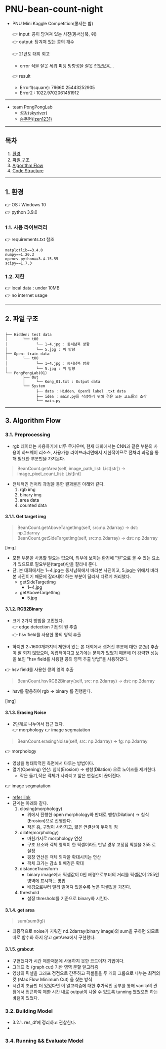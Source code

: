 # PNU-bean-count-night

- PNU Mini Kaggle Competition(콩세는 밤)

    👉 input: 콩이 담겨져 있는 사진(동서남북, 위)   
    👉 output: 담겨져 있는 콩의 개수

    👉 21년도 대회 회고
    - error 식을 잘못 세워 피팅 방향성을 잘못 잡았었음...      

    👉 result    
    - Error1(square): 76660.25443252905  
    - Error2        : 1022.9702061451912     

------- 

- team PongPongLab
    - [성강(skyriver)](https://github.com/skyriver228)
    - [송주현(izen1231)](https://github.com/izen1231)

---------
## 목차
1. [환경](#1-환경)
2. [파일 구조](#2-파일-구조)
3. [Algorithm Flow](#3-Algorithm-Flow)
4. [Code Structure](#4-Code-Structure)
-----------
## 1. 환경
👉 OS : Windows 10  
👉 python 3.9.0

### 1.1. 사용 라이브러리
👉 requirements.txt 참조  
<pre>
<code>matplotlib==3.4.0  
numpy==1.20.3  
opencv-python==3.4.15.55  
scipy==1.7.3  
</code></pre>

### 1.2. 제한
👉 local data : under 10MB  
👉 no internet usage       

----------
## 2. 파일 구조
<pre>
<code>
├── Hidden: test data          
│       └── t00   
│             └── 1~4.jpg : 동서남북 방향
│             └── 5.jpg : 위 방향
├── Open: train data          
│       └── t00   
│             └── 1~4.jpg : 동서남북 방향
│             └── 5.jpg : 위 방향
└── PongPongLab(01)         
        ├── Out  
        │     └── Kong_01.txt : Output data
        └── System
              ├── data : Hidden, Open의 label .txt data
              ├── idea : main.py를 작성하기 위해 겪은 모든 코드들의 조각
              └── main.py
</code></pre>
----------
## 3. Algorithm Flow
### 3.1. Preprocessing
- rgb 데이터는 사용하기에 너무 무거우며, 현재 대회에서는 CNN과 같은 부분의 사용이 하드웨어 리소스, 사용가능 라이브러리면에서 제한적이므로 전처리 과정을 통해 필요한 부분만을 가져온다. 
> BeanCount.getArea(self, image_path_list: List[str]) -> image_pixel_count_list: List[int]
- 전체적인 전처리 과정을 통한 결과물은 아래와 같다. 
    1. rgb img
    2. binary img
    3. area data
    4. counted data
#### 3.1.1. Get target img
> BeanCount.getAboveTargetImg(self, src:np.2darray) -> dst: np.2darray   
> BeanCount.getSideTargetImg(self, src:np.2darray) -> dst: np.2darray 

[img]
- 모든 부분을 사용할 필요는 없으며, 외부에 보이는 환경에 "원"으로 볼 수 있는 요소가 있으므로 필요부분(target)만을 잘라내 준다. 
- 단, 본 대회에서는 1~4.jpg는 동서남북에서 바라본 사진이고, 5.jpg는 위에서 바라본 사진이기 때문에 잘라내야 하는 부분이 달라서 다르게 처리했다. 
    - getSideTargetImg
        - 1~4.jpg
    - getAboveTargetImg
        - 5.jpg

#### 3.1.2. RGB2Binary
- 크게 2가지 방법을 고민했다.   
    👉 edge detection 기반의 원 추출  
    👉 hsv field를 사용한 콩의 영역 추출


- 하지만 2~1600개까지의 제한이 있는 본 대회에서 겹쳐진 부분에 대한 콩(원) 추출이 잘 되지 않았으며, 독립적이다고 보기에는 문제가 있었기 때문에 더 강력한 성능을 보인 "hsv field를 사용한 콩의 영역 추출 방법"을 사용하였다.

👉 hsv field를 사용한 콩의 영역 추출
> BeanCount.hsvRGB2Binary(self, src: np.2darray) -> dst: np.2darray
- hsv를 활용하여 rgb → binary 를 진행한다. 

[img]

#### 3.1.3. Erasing Noise
- 2단계로 나누어서 접근
했다.   
    👉 morphology
    👉 image segmatation  
>BeanCount.erasingNoise(self, src: np.2darray) -> fg: np.2darray

👉 morphology  
- 영상을 형태학적인 측면에서 다루는 방법이다.
- 열기(Opening) 연산: 침식(Erosion) → 팽창(Dilation) 으로 노이즈를 제거한다.  
    - 작은 돌기,작은 객체가 사라지고 얇은 연결선이 끊어진다.  
 

👉 image segmatation 
- [refer link](https://www.askpython.com/python/examples/image-segmentation)
- 단계는 아래와 같다.
    1. closing(morphology)
        - 위에서 진행한 open morphology와 반대로 팽창(Dilation) → 침식(Erosion)으로 진행한다. 
        - 작은 홈, 구멍이 사라지고, 얇은 연결선이 두꺼워 짐
    2. dilate(morphology)
        - 마찬가지로 morphology 연산
        - 구조 요소와 객체 영역이 한 픽셀이라도 만날 경우 고정점 픽셀을 255 로 설정
        - 팽창 연산은 객체 외곽을 확대시키는 연산 
        - 객체 크기는 감소 & 배경은 확대
    3. distanceTransform
        - binary image에서 픽셀값이 0인 배경으로부터의 거리를 픽셀값이 255인 영역에 표시하는 방법 
        - 배경으로부터 멀리 떨어져 있을수록 높은 픽셀값을 가진다.
    4. threshold
        - 설정 threshold를 기준으로 binary화 시킨다.

#### 3.1.4. get area
> sum(sum(fg))
- 최종적으로 noise가 지워진 nd.2darray(binary image)의 sum을 구하면 되므로 따로 함수화 하지 않고 getArea에서 구현했다.

#### 3.1.5. grabcut
- 구현했다가 시간 제한때문에 사용하지 못한 코드이자 기법이다. 
- 그래프 컷 (graph cut) 기반 영역 분할 알고리즘
- 영상의 픽셀을 그래프 정점으로 간주하고
픽셀들을 두 개의 그룹으로 나누는 최적의
컷 (Max Flow Minimum Cut) 을 찾는 방식
- 시간이 조금만 더 있었다면 이 알고리즘에 대한 추가적인 공부를 통해 vanila의 관점에서 접근하여 제한 시간 내로 output이 나올 수 있도록 tunning 했었으면 하는 바램이 있었다. 

### 3.2. Building Model
- 3.2.1. res_df에 정리하고 관찰한다. 
- 
### 3.4. Running && Evaluate Model
